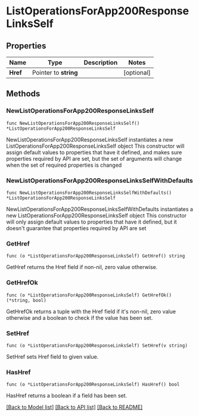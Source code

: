 # ListOperationsForApp200ResponseLinksSelf

## Properties

Name | Type | Description | Notes
------------ | ------------- | ------------- | -------------
**Href** | Pointer to **string** |  | [optional] 

## Methods

### NewListOperationsForApp200ResponseLinksSelf

`func NewListOperationsForApp200ResponseLinksSelf() *ListOperationsForApp200ResponseLinksSelf`

NewListOperationsForApp200ResponseLinksSelf instantiates a new ListOperationsForApp200ResponseLinksSelf object
This constructor will assign default values to properties that have it defined,
and makes sure properties required by API are set, but the set of arguments
will change when the set of required properties is changed

### NewListOperationsForApp200ResponseLinksSelfWithDefaults

`func NewListOperationsForApp200ResponseLinksSelfWithDefaults() *ListOperationsForApp200ResponseLinksSelf`

NewListOperationsForApp200ResponseLinksSelfWithDefaults instantiates a new ListOperationsForApp200ResponseLinksSelf object
This constructor will only assign default values to properties that have it defined,
but it doesn't guarantee that properties required by API are set

### GetHref

`func (o *ListOperationsForApp200ResponseLinksSelf) GetHref() string`

GetHref returns the Href field if non-nil, zero value otherwise.

### GetHrefOk

`func (o *ListOperationsForApp200ResponseLinksSelf) GetHrefOk() (*string, bool)`

GetHrefOk returns a tuple with the Href field if it's non-nil, zero value otherwise
and a boolean to check if the value has been set.

### SetHref

`func (o *ListOperationsForApp200ResponseLinksSelf) SetHref(v string)`

SetHref sets Href field to given value.

### HasHref

`func (o *ListOperationsForApp200ResponseLinksSelf) HasHref() bool`

HasHref returns a boolean if a field has been set.


[[Back to Model list]](../README.md#documentation-for-models) [[Back to API list]](../README.md#documentation-for-api-endpoints) [[Back to README]](../README.md)


